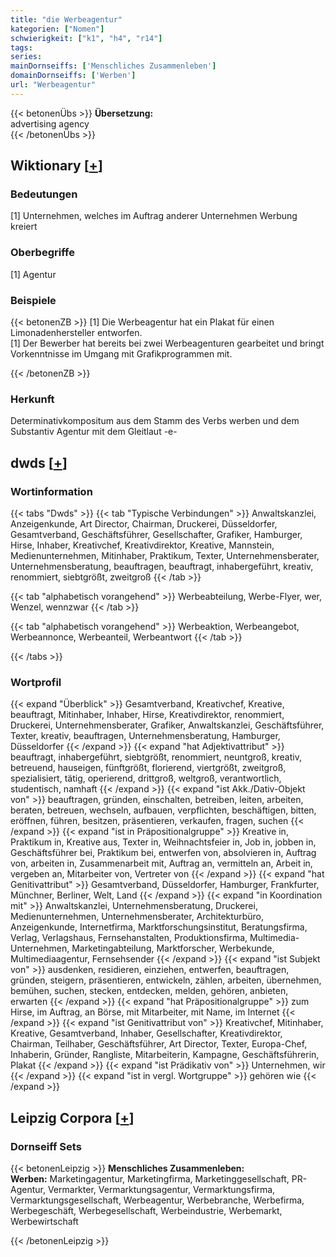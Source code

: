 ```yaml
---
title: "die Werbeagentur"
kategorien: ["Nomen"]
schwierigkeit: ["k1", "h4", "r14"]
tags:
series:
mainDornseiffs: ['Menschliches Zusammenleben']
domainDornseiffs: ['Werben']
url: "Werbeagentur"
---
```


{{< betonenÜbs >}}
**Übersetzung:**  
advertising agency  
{{< /betonenÜbs >}}

## Wiktionary [[+](https://de.wiktionary.org/wiki/Werbeagentur)]

### Bedeutungen
[1] Unternehmen, welches im Auftrag anderer Unternehmen Werbung kreiert  

### Oberbegriffe
[1] Agentur  

### Beispiele
{{< betonenZB >}}
[1] Die Werbeagentur hat ein Plakat für einen Limonadenhersteller entworfen.  
[1] Der Bewerber hat bereits bei zwei Werbeagenturen gearbeitet und bringt Vorkenntnisse im Umgang mit Grafikprogrammen mit.  

{{< /betonenZB >}}
### Herkunft
Determinativkompositum aus dem Stamm des Verbs werben und dem Substantiv Agentur mit dem Gleitlaut -e-  



## dwds [[+](https://www.dwds.de/wb/Werbeagentur)]

### Wortinformation
{{< tabs "Dwds" >}}
{{< tab "Typische Verbindungen" >}}
Anwaltskanzlei, Anzeigenkunde, Art Director, Chairman, Druckerei, Düsseldorfer, Gesamtverband, Geschäftsführer, Gesellschafter, Grafiker, Hamburger, Hirse, Inhaber, Kreativchef, Kreativdirektor, Kreative, Mannstein, Medienunternehmen, Mitinhaber, Praktikum, Texter, Unternehmensberater, Unternehmensberatung, beauftragen, beauftragt, inhabergeführt, kreativ, renommiert, siebtgrößt, zweitgroß
{{< /tab >}}

{{< tab "alphabetisch vorangehend" >}}
Werbeabteilung, Werbe-Flyer, wer, Wenzel, wennzwar
{{< /tab >}}

{{< tab "alphabetisch vorangehend" >}}
Werbeaktion, Werbeangebot, Werbeannonce, Werbeanteil, Werbeantwort
{{< /tab >}}

{{< /tabs >}}

### Wortprofil
{{< expand "Überblick" >}} Gesamtverband, Kreativchef, Kreative, beauftragt, Mitinhaber, Inhaber, Hirse, Kreativdirektor, renommiert, Druckerei, Unternehmensberater, Grafiker, Anwaltskanzlei, Geschäftsführer, Texter, kreativ, beauftragen, Unternehmensberatung, Hamburger, Düsseldorfer {{< /expand >}}
{{< expand "hat Adjektivattribut" >}} beauftragt, inhabergeführt, siebtgrößt, renommiert, neuntgroß, kreativ, betreuend, hauseigen, fünftgrößt, florierend, viertgrößt, zweitgroß, spezialisiert, tätig, operierend, drittgroß, weltgroß, verantwortlich, studentisch, namhaft {{< /expand >}}
{{< expand "ist Akk./Dativ-Objekt von" >}} beauftragen, gründen, einschalten, betreiben, leiten, arbeiten, beraten, betreuen, wechseln, aufbauen, verpflichten, beschäftigen, bitten, eröffnen, führen, besitzen, präsentieren, verkaufen, fragen, suchen {{< /expand >}}
{{< expand "ist in Präpositionalgruppe" >}} Kreative in, Praktikum in, Kreative aus, Texter in, Weihnachtsfeier in, Job in, jobben in, Geschäftsführer bei, Praktikum bei, entwerfen von, absolvieren in, Auftrag von, arbeiten in, Zusammenarbeit mit, Auftrag an, vermitteln an, Arbeit in, vergeben an, Mitarbeiter von, Vertreter von {{< /expand >}}
{{< expand "hat Genitivattribut" >}} Gesamtverband, Düsseldorfer, Hamburger, Frankfurter, Münchner, Berliner, Welt, Land {{< /expand >}}
{{< expand "in Koordination mit" >}} Anwaltskanzlei, Unternehmensberatung, Druckerei, Medienunternehmen, Unternehmensberater, Architekturbüro, Anzeigenkunde, Internetfirma, Marktforschungsinstitut, Beratungsfirma, Verlag, Verlagshaus, Fernsehanstalten, Produktionsfirma, Multimedia-Unternehmen, Marketingabteilung, Marktforscher, Werbekunde, Multimediaagentur, Fernsehsender {{< /expand >}}
{{< expand "ist Subjekt von" >}} ausdenken, residieren, einziehen, entwerfen, beauftragen, gründen, steigern, präsentieren, entwickeln, zählen, arbeiten, übernehmen, bemühen, suchen, stecken, entdecken, melden, gehören, anbieten, erwarten {{< /expand >}}
{{< expand "hat Präpositionalgruppe" >}} zum Hirse, im Auftrag, an Börse, mit Mitarbeiter, mit Name, im Internet {{< /expand >}}
{{< expand "ist Genitivattribut von" >}} Kreativchef, Mitinhaber, Kreative, Gesamtverband, Inhaber, Gesellschafter, Kreativdirektor, Chairman, Teilhaber, Geschäftsführer, Art Director, Texter, Europa-Chef, Inhaberin, Gründer, Rangliste, Mitarbeiterin, Kampagne, Geschäftsführerin, Plakat {{< /expand >}}
{{< expand "ist Prädikativ von" >}} Unternehmen, wir {{< /expand >}}
{{< expand "ist in vergl. Wortgruppe" >}} gehören wie {{< /expand >}}

## Leipzig Corpora [[+](https://corpora.uni-leipzig.de/en/res?word=Werbeagentur&corpusId=deu_newscrawl-public_2018)]

### Dornseiff Sets
{{< betonenLeipzig >}}
**Menschliches Zusammenleben:**  
**Werben:** Marketingagentur, Marketingfirma, Marketinggesellschaft, PR-Agentur, Vermarkter, Vermarktungsagentur, Vermarktungsfirma, Vermarktungsgesellschaft, Werbeagentur, Werbebranche, Werbefirma, Werbegeschäft, Werbegesellschaft, Werbeindustrie, Werbemarkt, Werbewirtschaft  

{{< /betonenLeipzig >}}
